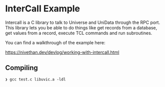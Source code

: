 # InterCall Example

Intercall is a C library to talk to Universe and UniData through the RPC port. This library lets you be able to do things like get records from a database, get values from a record, execute TCL commands and run subroutines.

You can find a walkthrough of the example here:

https://nivethan.dev/devlog/working-with-intercall.html

## Compiling

```
❯ gcc test.c libuvic.a -ldl
```
